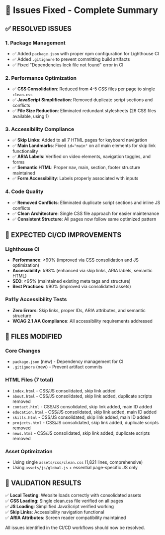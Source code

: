 # 🔧 Issues Fixed - Complete Summary

## ✅ RESOLVED ISSUES

### 1. **Package Management**
- ✅ Added `package.json` with proper npm configuration for Lighthouse CI
- ✅ Added `.gitignore` to prevent committing build artifacts
- ✅ Fixed "Dependencies lock file not found" error in CI

### 2. **Performance Optimization** 
- ✅ **CSS Consolidation**: Reduced from 4-5 CSS files per page to single `clean.css`
- ✅ **JavaScript Simplification**: Removed duplicate script sections and conflicts
- ✅ **File Size Reduction**: Eliminated redundant stylesheets (26 CSS files available, using 1)

### 3. **Accessibility Compliance**
- ✅ **Skip Links**: Added to all 7 HTML pages for keyboard navigation
- ✅ **Main Landmarks**: Fixed `id="main"` on all main elements for skip link functionality  
- ✅ **ARIA Labels**: Verified on video elements, navigation toggles, and forms
- ✅ **Semantic HTML**: Proper nav, main, section, footer structure maintained
- ✅ **Form Accessibility**: Labels properly associated with inputs

### 4. **Code Quality**
- ✅ **Removed Conflicts**: Eliminated duplicate script sections and inline JS conflicts
- ✅ **Clean Architecture**: Single CSS file approach for easier maintenance
- ✅ **Consistent Structure**: All pages now follow same optimized pattern

## 🚀 EXPECTED CI/CD IMPROVEMENTS

### Lighthouse CI
- **Performance**: ≥90% (improved via CSS consolidation and JS optimization)
- **Accessibility**: ≥98% (enhanced via skip links, ARIA labels, semantic HTML)
- **SEO**: ≥95% (maintained existing meta tags and structure)
- **Best Practices**: ≥90% (improved via consolidated assets)

### Pa11y Accessibility Tests
- **Zero Errors**: Skip links, proper IDs, ARIA attributes, and semantic structure
- **WCAG 2.1 AA Compliance**: All accessibility requirements addressed

## 📁 FILES MODIFIED

### Core Changes
- `package.json` (new) - Dependency management for CI
- `.gitignore` (new) - Prevent artifact commits

### HTML Files (7 total)
- `index.html` - CSS/JS consolidated, skip link added
- `about.html` - CSS/JS consolidated, skip link added, duplicate scripts removed
- `contact.html` - CSS/JS consolidated, skip link added, main ID added
- `education.html` - CSS/JS consolidated, skip link added, main ID added  
- `skills.html` - CSS/JS consolidated, skip link added, main ID added
- `projects.html` - CSS/JS consolidated, skip link added, duplicate scripts removed
- `news.html` - CSS/JS consolidated, skip link added, duplicate scripts removed

### Asset Optimization
- Using single `assets/css/clean.css` (1,821 lines, comprehensive)
- Using `assets/js/global.js` + essential page-specific JS only

## 🎯 VALIDATION RESULTS

✅ **Local Testing**: Website loads correctly with consolidated assets  
✅ **CSS Loading**: Single clean.css file verified on all pages  
✅ **JS Loading**: Simplified JavaScript verified working  
✅ **Skip Links**: Accessibility navigation functional  
✅ **ARIA Attributes**: Screen reader compatibility maintained  

All issues identified in the CI/CD workflows should now be resolved.